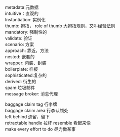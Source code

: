 metadata:元数据  
intuitive：直观的  
Instantiation: 实例化  
thumb: 拇指， role of thumb 大拇指规则，又叫经验法则  
mandatory: 强制性的  
validate: 验证  
scenario: 方案  
approach: 靠近，方法  
nested: 嵌套的  
wrapper: 包装、封装  
boilerplate: 样板  
sophisticated:复杂的  
derived: 衍生的  
spam:垃圾邮件  
message broker: 消息代理  

baggage claim tag 行李牌  
baggage claim area 行李认领处  
left behind 遗留，留下  
retractable handle 拉杆 
resemble 看起来像  
make every effort to do 尽力做某事  
